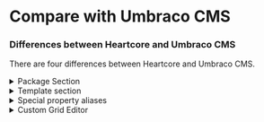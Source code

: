 # Compare with Umbraco CMS

### Differences between Heartcore and Umbraco CMS

There are four differences between Heartcore and Umbraco CMS.

<details>

<summary>Package Section</summary>

As a SaaS, it is not possible to install packages in Umbraco Heartcore as the code base is Closed source.

Instead, other features like **GraphQL**, an out-of-the-box **Content Delivery Network** (CDN) by Cloudflare and a **Preview API** are available in Umbraco Heartcore.

</details>

<details>

<summary>Template section</summary>

Umbraco Heartcore is a headless offering, meaning the frontend is decoupled from the backend. It is not possible to create templates in Umbraco Heartcore and the section is not available.

</details>

<details>

<summary>Special property aliases</summary>

Some special property aliases can manipulate the standard Umbraco routing pipeline in the Umbraco CMS.

Since the frontend and backend of Umbraco Heartcore are decoupled, it's not possible to use these aliases in Umbraco Heartcore.

The aliases are:

* umbracoRedirect
* umbracoInternalRedirectId
* umbracoUrlName
* umbracoUrlAlias

</details>

<details>

<summary>Custom Grid Editor</summary>

In Heartcore, the Grid editor is working a bit differently compared to the CMS.\
To see how to work with the Grid editor in Heartcore, have a look at the Creating a Custom Grid Editor Tutorial.

</details>
